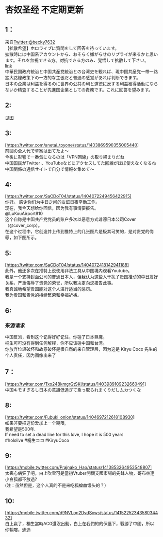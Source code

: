 # 杏奴圣经 不定期更新

## 1：
来自[Twitter:@becky7632](https://twitter.com/becky7632/status/1404630385548431361)  
【拡散希望】ホロライブに質問をして回答を待っています。  
拡散時には中国系アカウントから、おそらく嫌がらせのリプライが来るかと思います。それを無視できる方。対抗できる方のみ、覚悟して拡散して下さい。  
[link](https://twitter.com/becky7632/status/1404611330431012866)  
中華民国政府統治と中国共産党統治との台湾史を観れば、現中国共産党一帯一路拡大路線政策下の一方的な主張だと普通の感覚があれば判断できます。  
日本の企業は利益を得るのに世界の公共の利と道徳に反する利益獲得活動にならないか精査することが先進国企業としての責務です。これに回答を望みます。  
## 2:
[见图](https://twitter.com/sunxiaotrump271/status/1404617040212725762/photo/1)

## 3:
[https://twitter.com/anetai_toyone/status/1403869590355005440]  
前回の全人代で草案は出てたよ〜  
今後に影響で一番気になるのは「VPN回線」の取り締まりだね  
中国国民がTwitter 、YouTubeなどにアクセスしてた回線がほぼ使えなくなるね  
中国関係の通信サイトで自分で情報を集めて〜  

## 4:
[https://twitter.com/SaCDoT04/status/1404072249456422915]  
你好。 感谢你们为中日之间的友谊日夜辛勤工作。  
现在，我今天想给你回信，因为我有事情要报告。  
@LuKouAirport810  
这个自称是中国共产党党员的账户多次以恶意方式诽谤日本公司Cover（@cover_corp）。  
在这个过程中，它创造并上传到推特上的几张图片是极其可笑的，是对贵党的侮辱，如下图所示。  

## 5:
[https://twitter.com/SaCDoT04/status/1404072418142941188]  
此外，他还多次在推特上说使用非法工具从中国境内观看Youtube。  
我是一个支持封面公司的普通日本人，但我认为这些人干扰了贵国推动的中日友好关系，严重侮辱了贵党的荣誉，所以我决定向您报告此事。  
我真诚地希望贵国能对这个人进行适当的惩罚。  
我为贵国和贵党的持续繁荣和幸福祈祷。  

## 6:
### 来源请求
中国反派，看到这个记得好好记住。你碰了日本巨魔。  
桐生可可没有得到任何解释，你不应该碰中国和台湾。  
你放弃垃圾破坏和故意破坏是很自然的来自管理层，因为这是 Kiryu Coco 先生的个人责任，因为图像出来了

## 7：
[https://twitter.com/Txo248kmgrGtSKi/status/1403989109232660491]  
中国キモすぎるし日本の意識低過ぎて乗っ取られまくりだしムカつくな

## 8:
[https://twitter.com/Fubuki_onion/status/1404697212618108930]  
如果非要把这份爱加上一个期限,  
我希望是500年.  
If need to set a dead line for this love, I hope it is 500 years  
#hololive #桐生ココ #KiryuCoco

## 9:
[https://mobile.twitter.com/Prajnako_Hao/status/1413853264953548807]  
太喪心病狂了吧，白上吹雪可是當初Vtuber開闊支國市場的先鋒人物，哥布林連小白狐都不放過?     
(注：虽然但是，这个人真的不是来吃狐蝗血馒头的？）

## 10:
[https://mobile.twitter.com/d9NVLoq2DvdSxws/status/1415225234358034432]  
白上贏了，桐生當時ACG還沒出動，白上在我們的的保護下，戰勝了中國，所以你輸嘍，迪迪  
